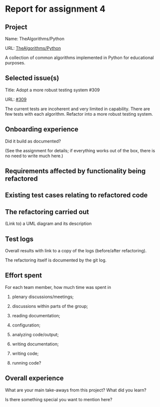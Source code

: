 # Report for assignment 4

## Project

Name: TheAlgorithms/Python

URL: [TheAlgorithms/Python](https://github.com/TheAlgorithms/Python)

A collection of common algorithms implemented in Python for educational purposes.


## Selected issue(s)

Title: Adopt a more robust testing system \#309

URL: [#309](https://github.com/TheAlgorithms/Python/issues/309)

The current tests are incoherent and very limited in capability. There are few tests with each algorithm. Refactor into a more robust testing system.

## Onboarding experience

Did it build as documented?
    
(See the assignment for details; if everything works out of the box,
there is no need to write much here.)

## Requirements affected by functionality being refactored

## Existing test cases relating to refactored code

## The refactoring carried out

(Link to) a UML diagram and its description

## Test logs

Overall results with link to a copy of the logs (before/after refactoring).

The refactoring itself is documented by the git log.

## Effort spent

For each team member, how much time was spent in

1. plenary discussions/meetings;

2. discussions within parts of the group;

3. reading documentation;

4. configuration;

5. analyzing code/output;

6. writing documentation;

7. writing code;

8. running code?

## Overall experience

What are your main take-aways from this project? What did you learn?

Is there something special you want to mention here?
